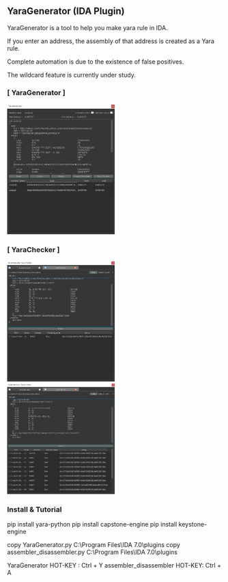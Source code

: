 ## YaraGenerator (IDA Plugin)

YaraGenerator is a tool to help you make yara rule in IDA.

If you enter an address, the assembly of that address is created as a Yara rule.

Complete automation is due to the existence of false positives.

The wildcard feature is currently under study.

### [ YaraGenerator ]
<img src="images/YaraGenerator.png" width="50%">

### [ YaraChecker ]
<img src="images/YaraChecker_1.png" width="50%">
<img src="images/YaraChecker_2.png" width="50%">

### Install & Tutorial

pip install yara-python
pip install capstone-engine
pip install keystone-engine

copy YaraGenerator.py C:\Program Files\IDA 7.0\plugins
copy assembler_disassembler.py C:\Program Files\IDA 7.0\plugins

YaraGenerator HOT-KEY : Ctrl + Y
assembler_disassembler HOT-KEY: Ctrl + A

